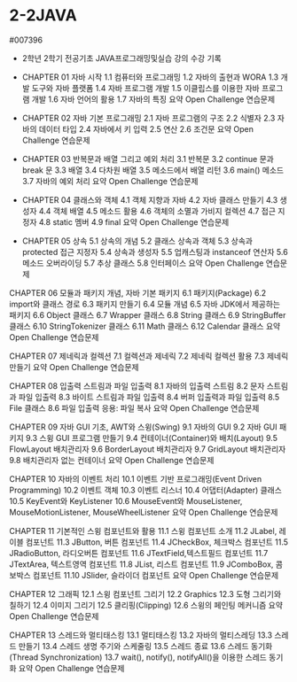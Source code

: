 # 2-2JAVA
#007396
- 2학년 2학기 전공기초 JAVA프로그래밍및실습 강의 수강 기록
- CHAPTER 01 자바 시작
    1.1 컴퓨터와 프로그래밍
    1.2 자바의 출현과 WORA
    1.3 개발 도구와 자바 플랫폼
    1.4 자바 프로그램 개발
    1.5 이클립스를 이용한 자바 프로그램 개발
    1.6 자바 언어의 활용
    1.7 자바의 특징
    요약
    Open Challenge
    연습문제

- CHAPTER 02 자바 기본 프로그래밍
    2.1 자바 프로그램의 구조
    2.2 식별자
    2.3 자바의 데이터 타입
    2.4 자바에서 키 입력
    2.5 연산
    2.6 조건문
    요약
    Open Challenge
    연습문제

- CHAPTER 03 반복문과 배열 그리고 예외 처리
    3.1 반복문
    3.2 continue 문과 break 문
    3.3 배열
    3.4 다차원 배열
    3.5 메소드에서 배열 리턴
    3.6 main() 메소드
    3.7 자바의 예외 처리
    요약
    Open Challenge
    연습문제

- CHAPTER 04 클래스와 객체
    4.1 객체 지향과 자바
    4.2 자바 클래스 만들기
    4.3 생성자
    4.4 객체 배열
    4.5 메소드 활용
    4.6 객체의 소멸과 가비지 컬렉션
    4.7 접근 지정자
    4.8 static 멤버
    4.9 final
    요약
    Open Challenge
    연습문제

- CHAPTER 05 상속
    5.1 상속의 개념
    5.2 클래스 상속과 객체
    5.3 상속과 protected 접근 지정자
    5.4 상속과 생성자
    5.5 업캐스팅과 instanceof 연산자
    5.6 메소드 오버라이딩
    5.7 추상 클래스
    5.8 인터페이스
    요약
    Open Challenge
    연습문제

CHAPTER 06 모듈과 패키지 개념, 자바 기본 패키지
    6.1 패키지(Package)
    6.2 import와 클래스 경로
    6.3 패키지 만들기
    6.4 모듈 개념
    6.5 자바 JDK에서 제공하는 패키지
    6.6 Object 클래스
    6.7 Wrapper 클래스
    6.8 String 클래스
    6.9 StringBuffer 클래스
    6.10 StringTokenizer 클래스
    6.11 Math 클래스
    6.12 Calendar 클래스
    요약
    Open Challenge
    연습문제

CHAPTER 07 제네릭과 컬렉션
    7.1 컬렉션과 제네릭
    7.2 제네릭 컬렉션 활용
    7.3 제네릭 만들기
    요약
    Open Challenge
    연습문제

CHAPTER 08 입출력 스트림과 파일 입출력
    8.1 자바의 입출력 스트림
    8.2 문자 스트림과 파일 입출력
    8.3 바이트 스트림과 파일 입출력
    8.4 버퍼 입출력과 파일 입출력
    8.5 File 클래스
    8.6 파일 입출력 응용: 파일 복사
    요약
    Open Challenge
    연습문제

CHAPTER 09 자바 GUI 기초, AWT와 스윙(Swing)
    9.1 자바의 GUI
    9.2 자바 GUI 패키지
    9.3 스윙 GUI 프로그램 만들기
    9.4 컨테이너(Container)와 배치(Layout)
    9.5 FlowLayout 배치관리자
    9.6 BorderLayout 배치관리자
    9.7 GridLayout 배치관리자
    9.8 배치관리자 없는 컨테이너
    요약
    Open Challenge
    연습문제

CHAPTER 10 자바의 이벤트 처리
    10.1 이벤트 기반 프로그래밍(Event Driven Programming)
    10.2 이벤트 객체
    10.3 이벤트 리스너
    10.4 어댑터(Adapter) 클래스
    10.5 KeyEvent와 KeyListener
    10.6 MouseEvent와 MouseListener, MouseMotionListener, MouseWheelListener
    요약
    Open Challenge
    연습문제

CHAPTER 11 기본적인 스윙 컴포넌트와 활용
    11.1 스윙 컴포넌트 소개
    11.2 JLabel, 레이블 컴포넌트
    11.3 JButton, 버튼 컴포넌트
    11.4 JCheckBox, 체크박스 컴포넌트
    11.5 JRadioButton, 라디오버튼 컴포넌트
    11.6 JTextField,텍스트필드 컴포넌트
    11.7 JTextArea, 텍스트영역 컴포넌트
    11.8 JList, 리스트 컴포넌트
    11.9 JComboBox, 콤보박스 컴포넌트
    11.10 JSlider, 슬라이더 컴포넌트
    요약
    Open Challenge
    연습문제

CHAPTER 12 그래픽
    12.1 스윙 컴포넌트 그리기
    12.2 Graphics
    12.3 도형 그리기와 칠하기
    12.4 이미지 그리기
    12.5 클리핑(Clipping)
    12.6 스윙의 페인팅 메커니즘
    요약
    Open Challenge
    연습문제

CHAPTER 13 스레드와 멀티태스킹
    13.1 멀티태스킹
    13.2 자바의 멀티스레딩
    13.3 스레드 만들기
    13.4 스레드 생명 주기와 스케줄링
    13.5 스레드 종료
    13.6 스레드 동기화(Thread Synchronization)
    13.7 wait(), notify(), notifyAll()을 이용한 스레드 동기화
    요약
    Open Challenge
    연습문제
